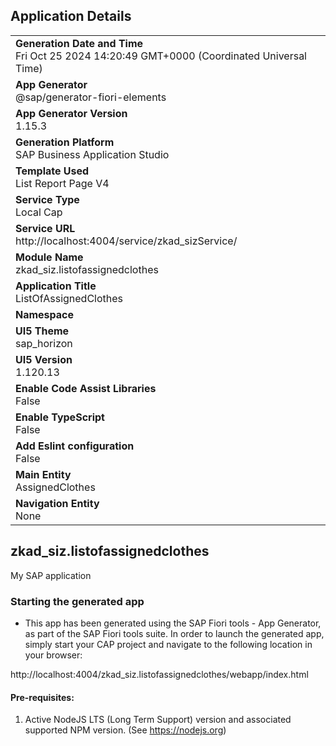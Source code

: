 ## Application Details
|               |
| ------------- |
|**Generation Date and Time**<br>Fri Oct 25 2024 14:20:49 GMT+0000 (Coordinated Universal Time)|
|**App Generator**<br>@sap/generator-fiori-elements|
|**App Generator Version**<br>1.15.3|
|**Generation Platform**<br>SAP Business Application Studio|
|**Template Used**<br>List Report Page V4|
|**Service Type**<br>Local Cap|
|**Service URL**<br>http://localhost:4004/service/zkad_sizService/|
|**Module Name**<br>zkad_siz.listofassignedclothes|
|**Application Title**<br>ListOfAssignedClothes|
|**Namespace**<br>|
|**UI5 Theme**<br>sap_horizon|
|**UI5 Version**<br>1.120.13|
|**Enable Code Assist Libraries**<br>False|
|**Enable TypeScript**<br>False|
|**Add Eslint configuration**<br>False|
|**Main Entity**<br>AssignedClothes|
|**Navigation Entity**<br>None|

## zkad_siz.listofassignedclothes

My SAP application

### Starting the generated app

-   This app has been generated using the SAP Fiori tools - App Generator, as part of the SAP Fiori tools suite.  In order to launch the generated app, simply start your CAP project and navigate to the following location in your browser:

http://localhost:4004/zkad_siz.listofassignedclothes/webapp/index.html

#### Pre-requisites:

1. Active NodeJS LTS (Long Term Support) version and associated supported NPM version.  (See https://nodejs.org)



